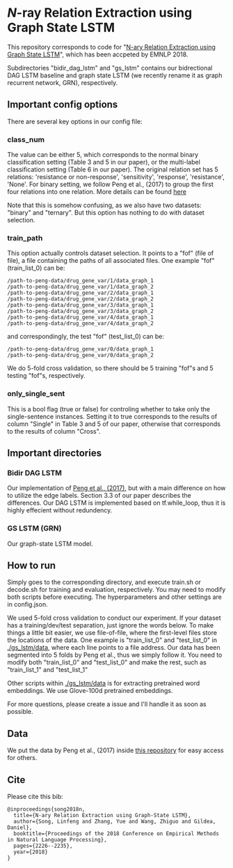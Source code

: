 # *N*-ray Relation Extraction using Graph State LSTM

This repository corresponds to code for "[N-ary Relation Extraction using Graph State LSTM](https://arxiv.org/abs/1808.09101)", which has been accpeted by EMNLP 2018.

Subdirectories "bidir_dag_lstm" and "gs_lstm" contains our bidrectional DAG LSTM baseline and graph state LSTM (we recently rename it as graph recurrent network, GRN), respectively. 

## Important config options

There are several key options in our config file:

### class_num

The value can be either 5, which corresponds to the normal binary classification setting (Table 3 and 5 in our paper), or the multi-label classification setting (Table 6 in our paper).
The original relation set has 5 relations: 'resistance or non-response', 'sensitivity', 'response', 'resistance', 'None'.
For binary setting, we follow Peng et al., (2017) to group the first four relations into one relation.
More details can be found [here](https://github.com/freesunshine0316/nary-grn/blob/master/gs_lstm/G2S_data_stream.py#L26)

Note that this is somehow confusing, as we also have two datasets: "binary" and "ternary".
But this option has nothing to do with dataset selection.

### train_path

This option actually controls dataset selection.
It points to a "fof" (file of file), a file containing the paths of all associated files.
One example "fof" (train_list_0) can be:
```
/path-to-peng-data/drug_gene_var/1/data_graph_1
/path-to-peng-data/drug_gene_var/1/data_graph_2
/path-to-peng-data/drug_gene_var/2/data_graph_1
/path-to-peng-data/drug_gene_var/2/data_graph_2
/path-to-peng-data/drug_gene_var/3/data_graph_1
/path-to-peng-data/drug_gene_var/3/data_graph_2
/path-to-peng-data/drug_gene_var/4/data_graph_1
/path-to-peng-data/drug_gene_var/4/data_graph_2
```
and correspondingly, the test "fof" (test_list_0) can be:
```
/path-to-peng-data/drug_gene_var/0/data_graph_1
/path-to-peng-data/drug_gene_var/0/data_graph_2
```

We do 5-fold cross validation, so there should be 5 training "fof"s and 5 testing "fof"s, respectively.

### only_single_sent

This is a bool flag (true or false) for controling whether to take only the single-sentence instances.
Setting it to true corresponds to the results of column "Single" in Table 3 and 5 of our paper, otherwise that corresponds to the results of column "Cross".

## Important directories

### Bidir DAG LSTM

Our implementation of [Peng et al., (2017)](https://www.cs.jhu.edu/~npeng/papers/TACL_17_RelationExtraction.pdf), but with a main difference on how to utilize the edge labels. Section 3.3 of our paper describes the differences.
Our DAG LSTM is implemented based on tf.while_loop, thus it is highly effecient without redundency. 

### GS LSTM (GRN)

Our graph-state LSTM model.

## How to run

Simply goes to the corresponding directory, and execute train.sh or decode.sh for training and evaluation, respectively. 
You may need to modify both scripts before executing. The hyperparameters and other settings are in config.json.

We used 5-fold cross validation to conduct our experiment. If your dataset has a training/dev/test separation, just ignore the words below.
To make things a little bit easier, we use file-of-file, where the first-level files store the locations of the data. One example is "train_list_0" and "test_list_0" in [./gs_lstm/data](./gs_lstm/data), where each line points to a file address. Our data has been segmented into 5 folds by Peng et al., thus we simply follow it.
You need to modify both "train_list_0" and "test_list_0" and make the rest, such as "train_list_1" and "test_list_1"

Other scripts within [./gs_lstm/data](./gs_lstm/data) is for extracting pretrained word embeddings. We use Glove-100d pretrained embeddings. 

For more questions, please create a issue and I'll handle it as soon as possible.

## Data

We put the data by Peng et al., (2017) inside [this repository](./peng_data) for easy access for others.

## Cite

Please cite this bib:
```
@inproceedings{song2018n,
  title={N-ary Relation Extraction using Graph-State LSTM},
  author={Song, Linfeng and Zhang, Yue and Wang, Zhiguo and Gildea, Daniel},
  booktitle={Proceedings of the 2018 Conference on Empirical Methods in Natural Language Processing},
  pages={2226--2235},
  year={2018}
}
```

